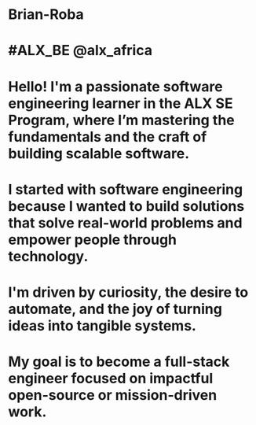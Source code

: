 # Brian-Roba
# #ALX_BE @alx_africa
# Hello! I'm a passionate software engineering learner in the ALX SE Program, where I’m mastering the fundamentals and the craft of building scalable software.
# I started with software engineering because I wanted to build solutions that solve real-world problems and empower people through technology.
# I'm driven by curiosity, the desire to automate, and the joy of turning ideas into tangible systems.
# My goal is to become a full-stack engineer focused on impactful open-source or mission-driven work.
